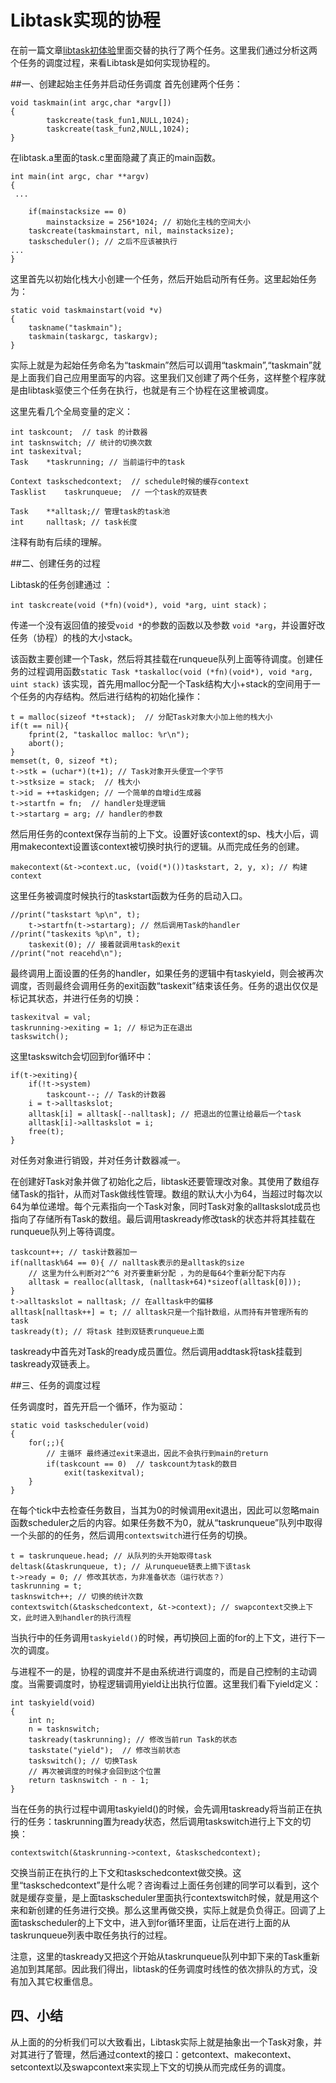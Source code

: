 # Libtask实现的协程


在前一篇文章[libtask初体验]()里面交替的执行了两个任务。这里我们通过分析这两个任务的调度过程，来看Libtask是如何实现协程的。

##一、创建起始主任务并启动任务调度
首先创建两个任务：

    void taskmain(int argc,char *argv[])
    {
            taskcreate(task_fun1,NULL,1024);
            taskcreate(task_fun2,NULL,1024);
    }
    
在libtask.a里面的task.c里面隐藏了真正的main函数。
    
    int main(int argc, char **argv)
    {
     ...
    
    	if(mainstacksize == 0)
    		mainstacksize = 256*1024; // 初始化主栈的空间大小
    	taskcreate(taskmainstart, nil, mainstacksize);
    	taskscheduler(); // 之后不应该被执行
    ...
    }
    
这里首先以初始化栈大小创建一个任务，然后开始启动所有任务。这里起始任务为：

    static void taskmainstart(void *v)
    {
    	taskname("taskmain");
    	taskmain(taskargc, taskargv);
    }
    
实际上就是为起始任务命名为“taskmain”然后可以调用“taskmain”,“taskmain”就是上面我们自己应用里面写的内容。这里我们又创建了两个任务，这样整个程序就是由libtask驱使三个任务在执行，也就是有三个协程在这里被调度。

这里先看几个全局变量的定义：

    int	taskcount;  // task 的计数器
    int	tasknswitch; // 统计的切换次数
    int	taskexitval;
    Task	*taskrunning; // 当前运行中的task
    
    Context	taskschedcontext;  // schedule时候的缓存context
    Tasklist	taskrunqueue;  // 一个task的双链表
    
    Task	**alltask;// 管理task的task池
    int		nalltask; // task长度
    
注释有助有后续的理解。
    
##二、创建任务的过程

Libtask的任务创建通过 ：
    
    int taskcreate(void (*fn)(void*), void *arg, uint stack)；
    
传递一个没有返回值的接受`void *`的参数的函数以及参数 `void *arg`，并设置好改任务（协程）的栈的大小stack。

该函数主要创建一个Task，然后将其挂载在runqueue队列上面等待调度。创建任务的过程调用函数`static Task *taskalloc(void (*fn)(void*), void *arg, uint stack)`  该实现，首先用malloc分配一个Task结构大小+stack的空间用于一个任务的内存结构。然后进行结构的初始化操作：

    t = malloc(sizeof *t+stack);  // 分配Task对象大小加上他的栈大小
    if(t == nil){
    	fprint(2, "taskalloc malloc: %r\n");
    	abort();
    }
    memset(t, 0, sizeof *t);
    t->stk = (uchar*)(t+1); // Task对象开头便宜一个字节
    t->stksize = stack;  // 栈大小
    t->id = ++taskidgen; // 一个简单的自增id生成器
    t->startfn = fn;  // handler处理逻辑
    t->startarg = arg; // handler的参数
    
然后用任务的context保存当前的上下文。设置好该context的sp、栈大小后，调用makecontext设置该context被切换时执行的逻辑。从而完成任务的创建。

	makecontext(&t->context.uc, (void(*)())taskstart, 2, y, x); // 构建context
这里任务被调度时候执行的taskstart函数为任务的启动入口。

    //print("taskstart %p\n", t);
    	t->startfn(t->startarg); // 然后调用Task的handler
    //print("taskexits %p\n", t);
    	taskexit(0); // 接着就调用task的exit
    //print("not reacehd\n");
最终调用上面设置的任务的handler，如果任务的逻辑中有taskyield，则会被再次调度，否则最终会调用任务的exit函数“taskexit”结束该任务。任务的退出仅仅是标记其状态，并进行任务的切换：

    taskexitval = val;
    taskrunning->exiting = 1; // 标记为正在退出
    taskswitch();

这里taskswitch会切回到for循环中：

    if(t->exiting){
    	if(!t->system)
    		taskcount--; // Task的计数器
    	i = t->alltaskslot;
    	alltask[i] = alltask[--nalltask]; // 把退出的位置让给最后一个task
    	alltask[i]->alltaskslot = i;
    	free(t); 
    }
对任务对象进行销毁，并对任务计数器减一。

在创建好Task对象并做了初始化之后，libtask还要管理改对象。其使用了数组存储Task的指针，从而对Task做线性管理。数组的默认大小为64，当超过时每次以64为单位递增。每个元素指向一个Task对象，同时Task对象的alltaskslot成员也指向了存储所有Task的数组。最后调用taskready修改task的状态并将其挂载在runqueue队列上等待调度。
    
    taskcount++; // task计数器加一
    if(nalltask%64 == 0){ // nalltask表示的是alltask的size
    	// 这里为什么判断对2^^6 对齐要重新分配 ，为的是每64个重新分配下内存
    	alltask = realloc(alltask, (nalltask+64)*sizeof(alltask[0]));
    }
    t->alltaskslot = nalltask; // 在alltask中的偏移
    alltask[nalltask++] = t; // alltask只是一个指针数组，从而持有并管理所有的task
    taskready(t); // 将task 挂到双链表runqueue上面
taskready中首先对Task的ready成员置位。然后调用addtask将task挂载到taskready双链表上。

##三、任务的调度过程  

任务调度时，首先开启一个循环，作为驱动：

    static void taskscheduler(void)
    {
    	for(;;){
    		// 主循环 最终通过exit来退出，因此不会执行到main的return
        	if(taskcount == 0)  // taskcount为task的数目
    			exit(taskexitval);
    	}
    }  
在每个tick中去检查任务数目，当其为0的时候调用exit退出，因此可以忽略main函数scheduler之后的内容。如果任务数不为0，就从“taskrunqueue”队列中取得一个头部的的任务，然后调用`contextswitch`进行任务的切换。

    t = taskrunqueue.head; // 从队列的头开始取得task
    deltask(&taskrunqueue, t); // 从runqueue链表上摘下该task
    t->ready = 0; // 修改其状态，为非准备状态（运行状态？）
    taskrunning = t;
    tasknswitch++; // 切换的统计次数
    contextswitch(&taskschedcontext, &t->context); // swapcontext交换上下文，此时进入到handler的执行流程

当执行中的任务调用`taskyield()`的时候，再切换回上面的for的上下文，进行下一次的调度。

与进程不一的是，协程的调度并不是由系统进行调度的，而是自己控制的主动调度。当需要调度时，协程逻辑调用yield让出执行位置。这里我们看下yield定义：
    
    int taskyield(void)
    {
    	int n;    	
    	n = tasknswitch;
    	taskready(taskrunning); // 修改当前run Task的状态
    	taskstate("yield");  // 修改当前状态
    	taskswitch(); // 切换Task    
    	// 再次被调度的时候才会回到这个位置
    	return tasknswitch - n - 1;
    }
    
当在任务的执行过程中调用taskyield()的时候，会先调用taskready将当前正在执行的任务：taskrunning置为ready状态，然后调用taskswitch进行上下文的切换：

    contextswitch(&taskrunning->context, &taskschedcontext);
    
交换当前正在执行的上下文和taskschedcontext做交换。这里“taskschedcontext”是什么呢？咨询看过上面任务创建的同学可以看到，这个就是缓存变量，是上面taskscheduler里面执行contextswitch时候，就是用这个来和新创建的任务进行交换。那么这里再做交换，实际上就是负负得正。回调了上面taskscheduler的上下文中，进入到for循环里面，让后在进行上面的从taskrunqueue列表中取任务执行的过程。

注意，这里的taskready又把这个开始从taskrunqueue队列中卸下来的Task重新追加到其尾部。因此我们得出，libtask的任务调度时线性的依次排队的方式，没有加入其它权重信息。

## 四、小结
从上面的的分析我们可以大致看出，Libtask实际上就是抽象出一个Task对象，并对其进行了管理，然后通过context的接口：getcontext、makecontext、setcontext以及swapcontext来实现上下文的切换从而完成任务的调度。
